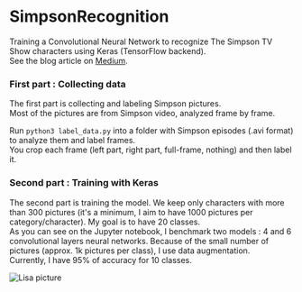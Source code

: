 # SimpsonRecognition

Training a Convolutional Neural Network to recognize The Simpson TV Show characters using Keras (TensorFlow backend).  
See the blog article on [Medium](https://medium.com/alex-attia-blog/the-simpsons-character-recognition-using-keras-d8e1796eae36).  

### First part : Collecting data

The first part is collecting and labeling Simpson pictures.  
Most of the pictures are from Simpson video, analyzed frame by frame.

Run ``python3 label_data.py`` into a folder with Simpson episodes (.avi format) to analyze them and label frames.  
You crop each frame (left part, right part, full-frame, nothing) and then label it.  

### Second part : Training with Keras

The second part is training the model. We keep only characters with more than 300 pictures (it's a minimum, I aim to have 1000 pictures per category/character). My goal is to have 20 classes.  
As you can see on the Jupyter notebook, I benchmark two models : 4 and 6 convolutional layers neural networks. Because of the small number of pictures (approx. 1k pictures per class), I use data augmentation.  
Currently, I have 95% of accuracy for 10 classes.  


![Lisa picture](https://github.com/alexattia/SimpsonRecognition/blob/master/pics/mapple_lisa.png)